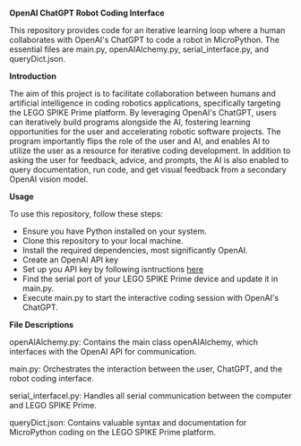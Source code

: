 **OpenAI ChatGPT Robot Coding Interface**

This repository provides code for an iterative learning loop where a human collaborates with OpenAI's ChatGPT to code a robot in MicroPython. The essential files are main.py, openAIAlchemy.py, serial_interface.py, and queryDict.json.

**Introduction**

The aim of this project is to facilitate collaboration between humans and artificial intelligence in coding robotics applications, specifically targeting the LEGO SPIKE Prime platform. By leveraging OpenAI's ChatGPT, users can iteratively build programs alongside the AI, fostering learning opportunities for the user and accelerating robotic software projects. The program importantly flips the role of the user and AI, and enables AI to utilize the user as a resource for iterative coding development. In addition to asking the user for feedback, advice, and prompts, the AI is also enabled to query documentation, run code, and get visual feedback from a secondary OpenAI vision model.

**Usage**

To use this repository, follow these steps:
- Ensure you have Python installed on your system.
- Clone this repository to your local machine.
- Install the required dependencies, most significantly OpenAI.
- Create an OpenAI API key
- Set up you API key by following isntructions [here](https://platform.openai.com/docs/quickstart/step-2-set-up-your-api-key)
- Find the serial port of your LEGO SPIKE Prime device and update it in main.py.
- Execute main.py to start the interactive coding session with OpenAI's ChatGPT.

**File Descriptions**

openAIAlchemy.py: Contains the main class openAIAlchemy, which interfaces with the OpenAI API for communication.

main.py: Orchestrates the interaction between the user, ChatGPT, and the robot coding interface.

serial_interfacel.py: Handles all serial communication between the computer and LEGO SPIKE Prime.

queryDict.json: Contains valuable syntax and documentation for MicroPython coding on the LEGO SPIKE Prime platform.
